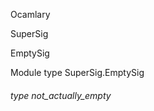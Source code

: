 Ocamlary

SuperSig

EmptySig

Module type SuperSig.EmptySig

<a id="type-not_actually_empty"></a>

###### type not_actually_empty